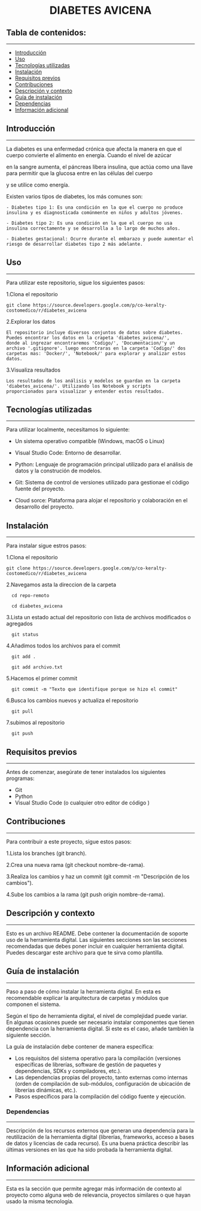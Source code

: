 <h1 align="center"> DIABETES AVICENA </h1>

## Tabla de contenidos:
---
- [Introducción](#introducción)
- [Uso](#uso)
- [Tecnologías utilizadas](#tecnologías-utilizadas)
- [Instalación](#instalación)
- [Requisitos previos](#requisitos-previos)
- [Contribuciones](#contribuciones)
- [Descripción y contexto](#descripción-y-contexto)
- [Guía de instalación](guía-de-instalación)
- [Dependencias](dependencias)
- [Información adicional](información-adicional)

## Introducción
---
La diabetes es una enfermedad crónica que afecta la manera en que el cuerpo convierte el alimento en energía. Cuando el nivel de azúcar

en la sangre aumenta, el páncreas libera insulina, que actúa como una llave para permitir que la glucosa entre en las células del cuerpo

y se utilice como energía.

Existen varios tipos de diabetes, los más comunes son:

	- Diabetes tipo 1: Es una condición en la que el cuerpo no produce insulina y es diagnosticada comúnmente en niños y adultos jóvenes.
 
 	- Diabetes tipo 2: Es una condición en la que el cuerpo no usa insulina correctamente y se desarrolla a lo largo de muchos años.
  
  	- Diabetes gestacional: Ocurre durante el embarazo y puede aumentar el riesgo de desarrollar diabetes tipo 2 más adelante.

## Uso
---
Para utilizar este repositorio, sigue los siguientes pasos:

1.Clona el repositorio

 	git clone https://source.developers.google.com/p/co-keralty-costomedico/r/diabetes_avicena
  
2.Explorar los datos

	El repositorio incluye diversos conjuntos de datos sobre diabetes. Puedes encontrar los datos en la crapeta 'diabetes_avicena/',
 	donde al ingrezar encontraremos 'Codigo/', 'Documentacion/'y un archivo '.gitignore'. luego encontraras en la carpeta 'Codigo/' dos carpetas mas: 'Docker/', 'Notebook/' para explorar y analizar estos datos.

3.Visualiza resultados

  	Los resultados de los análisis y modelos se guardan en la carpeta 'diabetes_avicena/'. Utilizando los Notebook y scripts
   	proporcionados para visualizar y entender estos resultados.
   
## Tecnologías utilizadas
---
  Para utilizar localmente, necesitamos lo siguiente:

   - Un sistema operativo compatible (Windows, macOS o Linux)
     
   - Visual Studio Code: Entorno de desarrollar.

   - Python: Lenguaje de programación principal utilizado para el análisis de datos y la construción de modelos.
     
   - Git: Sistema de control de versiones utilizado para gestionae el código fuente del proyecto.
     
   - Cloud sorce: Plataforma para alojar el repositorio y colaboración en el desarrollo del proyecto.

## Instalación
---
Para instalar sigue estros pasos:

1.Clona el repositorio

 	git clone https://source.developers.google.com/p/co-keralty-costomedico/r/diabetes_avicena
       
2.Navegamos asta la direccion de la carpeta
   
      cd repo-remoto
  
      cd diabetes_avicena
  
3.Lista un estado actual del repositorio con lista de archivos modificados o agregados

      git status

4.Añadimos todos los archivos para el commit
   
      git add .
   
      git add archivo.txt

5.Hacemos el primer commit
   
      git commit -m "Texto que identifique porque se hizo el commit"

6.Busca los cambios nuevos y actualiza el repositorio
   
      git pull

7.subimos al repositorio
   
      git push

## Requisitos previos
---
Antes de comenzar, asegúrate de tener instalados los siguientes programas:

- Git
- Python 
- Visual Studio Code (o cualquier otro editor de código )
  
## Contribuciones
---
Para contribuir a este proyecto, sigue estos pasos:

1.Lista los branches (git branch).

2.Crea una nueva rama (git checkout nombre-de-rama).

3.Realiza los cambios y haz un commit (git commit -m "Descripción de los cambios").

4.Sube los cambios a la rama (git push origin nombre-de-rama).

## Descripción y contexto
---
Esto es un archivo README. Debe contener la documentación de soporte uso de la herramienta digital. Las siguientes secciones son las secciones recomendadas que debes poner incluir en cualquier herramienta digital. Puedes descargar este archivo para que te sirva como plantilla.
 	
## Guía de instalación
---
Paso a paso de cómo instalar la herramienta digital. En esta es recomendable explicar la arquitectura de carpetas y módulos que componen el sistema.

Según el tipo de herramienta digital, el nivel de complejidad puede variar. En algunas ocasiones puede ser necesario instalar componentes que tienen dependencia con la herramienta digital. Si este es el caso, añade también la siguiente sección.

La guía de instalación debe contener de manera específica:
- Los requisitos del sistema operativo para la compilación (versiones específicas de librerías, software de gestión de paquetes y dependencias, SDKs y compiladores, etc.).
- Las dependencias propias del proyecto, tanto externas como internas (orden de compilación de sub-módulos, configuración de ubicación de librerías dinámicas, etc.).
- Pasos específicos para la compilación del código fuente y ejecución.

### Dependencias
---
Descripción de los recursos externos que generan una dependencia para la reutilización de la herramienta digital (librerías, frameworks, acceso a bases de datos y licencias de cada recurso). Es una buena práctica describir las últimas versiones en las que ha sido probada la herramienta digital. 

## Información adicional
---
Esta es la sección que permite agregar más información de contexto al proyecto como alguna web de relevancia, proyectos similares o que hayan usado la misma tecnología.
